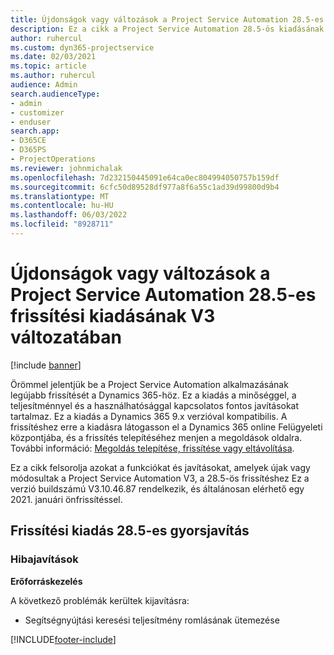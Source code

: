 ```yaml
---
title: Újdonságok vagy változások a Project Service Automation 28.5-es gyorsjavításának V3 változatában
description: Ez a cikk a Project Service Automation 28.5-ös kiadásának gyorsjavítása V3-ban elérhető funkciókat és javításokat sorolja fel.
author: ruhercul
ms.custom: dyn365-projectservice
ms.date: 02/03/2021
ms.topic: article
ms.author: ruhercul
audience: Admin
search.audienceType:
- admin
- customizer
- enduser
search.app:
- D365CE
- D365PS
- ProjectOperations
ms.reviewer: johnmichalak
ms.openlocfilehash: 7d232150445091e64ca0ec804994050757b159df
ms.sourcegitcommit: 6cfc50d89528df977a8f6a55c1ad39d99800d9b4
ms.translationtype: MT
ms.contentlocale: hu-HU
ms.lasthandoff: 06/03/2022
ms.locfileid: "8928711"
---
```

# <a name="whats-new-or-changed-in-project-service-automation-update-release-285-v3"></a>Újdonságok vagy változások a Project Service Automation 28.5-es frissítési kiadásának V3 változatában

[!include [banner](../includes/psa-now-project-operations.md)]

Örömmel jelentjük be a Project Service Automation alkalmazásának legújabb frissítését a Dynamics 365-höz. Ez a kiadás a minőséggel, a teljesítménnyel és a használhatósággal kapcsolatos fontos javításokat tartalmaz. Ez a kiadás a Dynamics 365 9.x verzióval kompatibilis. A frissítéshez erre a kiadásra látogasson el a Dynamics 365 online Felügyeleti központjába, és a frissítés telepítéséhez menjen a megoldások oldalra. További információ: [Megoldás telepítése, frissítése vagy eltávolítása](/power-platform/admin/install-remove-preferred-solution).

Ez a cikk felsorolja azokat a funkciókat és javításokat, amelyek újak vagy módosultak a Project Service Automation V3, a 28.5-ös frissítéshez Ez a verzió buildszámú V3.10.46.87 rendelkezik, és általánosan elérhető egy 2021. januári önfrissítéssel.

## <a name="update-release-285-hotfix"></a>Frissítési kiadás 28.5-es gyorsjavítás

### <a name="bug-fixes"></a>Hibajavítások

**Erőforráskezelés**

A következő problémák kerültek kijavításra:

- Segítségnyújtási keresési teljesítmény romlásának ütemezése



[!INCLUDE[footer-include](../includes/footer-banner.md)]

